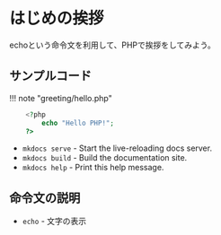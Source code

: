 # はじめの挨拶

echoという命令文を利用して、PHPで挨拶をしてみよう。

## サンプルコード

!!! note "greeting/hello.php"
```php
    <?php
        echo "Hello PHP!";
    ?>
```

* `mkdocs serve` - Start the live-reloading docs server.
* `mkdocs build` - Build the documentation site.
* `mkdocs help` - Print this help message.

## 命令文の説明

* `echo` - 文字の表示
